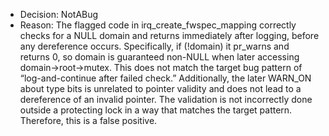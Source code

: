 - Decision: NotABug
- Reason: The flagged code in irq_create_fwspec_mapping correctly checks for a NULL domain and returns immediately after logging, before any dereference occurs. Specifically, if (!domain) it pr_warns and returns 0, so domain is guaranteed non-NULL when later accessing domain->root->mutex. This does not match the target bug pattern of “log-and-continue after failed check.” Additionally, the later WARN_ON about type bits is unrelated to pointer validity and does not lead to a dereference of an invalid pointer. The validation is not incorrectly done outside a protecting lock in a way that matches the target pattern. Therefore, this is a false positive.
